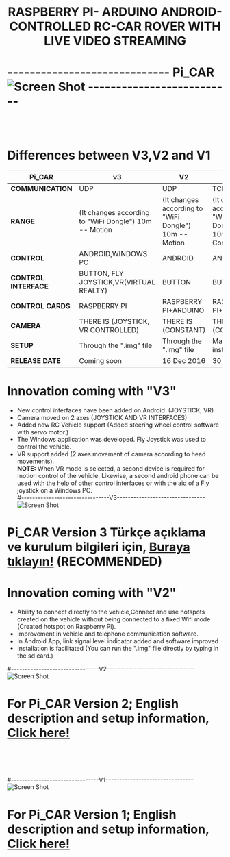 # <p align="center"> <b>RASPBERRY PI- ARDUINO ANDROID-CONTROLLED RC-CAR ROVER WITH LIVE VIDEO STREAMING</b></p>
# ----------------------------- Pi_CAR ![Screen Shot](https://github.com/zafersn/WiFi-RC-Controller-With-Camera/blob/master/V2Images/images/raspi_car.png) --------------------------
<br><br>
# Differences between V3,V2 and V1

 Pi_CAR|v3 | V2 | V1
------------ |----------|-------------|-------
**COMMUNICATION**|UDP |UDP |TCP
**RANGE** |(It changes according to "WiFi Dongle") 10m -- Motion |(It changes according to "WiFi Dongle") 10m -- Motion|(It changes according to "WiFi Dongle") 10m --Constant
**CONTROL**|ANDROID,WINDOWS PC|ANDROID|ANDROID
**CONTROL INTERFACE**|BUTTON, FLY JOYSTICK,VR(VIRTUAL REALTY)|BUTTON|BUTTON
**CONTROL CARDS** |RASPBERRY PI|RASPBERRY PI+ARDUINO|RASPBERRY PI+ARDUINO
**CAMERA** |THERE IS (JOYSTICK, VR CONTROLLED)|THERE IS (CONSTANT)|THERE IS (CONSTANT)
**SETUP** |Through the ".img" file |Through the ".img" file |Manual installation
**RELEASE DATE**|Coming soon |16 Dec 2016|30 Jul 2016
# Innovation coming with "V3"
* New control interfaces have been added on Android. (JOYSTICK, VR)
* Camera moved on 2 axes (JOYSTICK AND VR INTERFACES)
* Added new RC Vehicle support (Added steering wheel control software with servo motor.)
* The Windows application was developed. Fly Joystick was used to control the vehicle.
* VR support added (2 axes movement of camera according to head movements).<br>
**NOTE:** When VR mode is selected, a second device is required for motion control of the vehicle. Likewise, a second android phone can be used with the help of other control interfaces or with the aid of a Fly joystick on a Windows PC.<br>
#--------------------------------V3--------------------------------
![Screen Shot](https://github.com/zafersn/WiFi-RC-Controller-With-Camera/blob/master/V3Images/images/raspv3.2.png)
# Pi_CAR Version 3  Türkçe açıklama ve kurulum bilgileri için, [Buraya tıklayın!](https://github.com/zafersn/WiFi-RC-Controller-With-Camera/blob/master/TÜRKÇE/V3) **(RECOMMENDED)**


# Innovation coming with "V2"
* Ability to connect directly to the vehicle,Connect and use hotspots created on the vehicle without being connected to a fixed Wifi mode (Created hotspot on Raspberry Pi).
* Improvement in vehicle and telephone communication software.
* In Android App, link signal level indicator added and software improved
* Installation is facilitated (You can run the ".img" file directly by typing in the sd card.)<br>

#--------------------------------V2--------------------------------
![Screen Shot](https://github.com/zafersn/WiFi-RC-Controller-With-Camera/blob/master/V2Images/images/rasp%20to%20android2.png)
# For Pi_CAR Version 2;  English description and setup information, [Click here!](https://github.com/zafersn/WiFi-RC-Controller-With-Camera/tree/master/ENGLISH/V2)

<br><br><br>

#--------------------------------V1--------------------------------
![Screen Shot](https://github.com/zafersn/WiFi-RC-Controller-With-Camera/blob/master/V2Images/images/wifi_rasp%20to%20android2.png)

# For Pi_CAR Version 1; English description and setup information, [Click here!](https://github.com/zafersn/WiFi-RC-Controller-With-Camera/blob/master/ENGLISH/V1)  <br><br>

 
